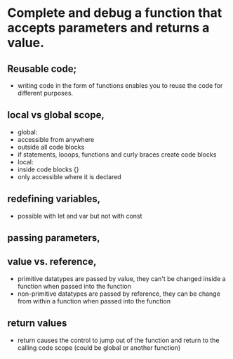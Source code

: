 # Complete and debug a function that accepts parameters and returns a value.

## Reusable code;
- writing code in the form of functions enables you to reuse the code for different purposes.

## local vs global scope,
- global:
 - accessible from anywhere
 - outside all code blocks
 - if statements, looops, functions and curly braces create code blocks
- local:
 - inside code blocks {}
 - only accessible where it is declared

## redefining variables,
- possible with let and var but not with const

## passing parameters,

## value vs. reference,
- primitive datatypes are passed by value, they can't be changed inside a function when passed into the function
- non-primitive datatypes are passed by reference, they can be change from within a function when passed into the function

## return values
- return causes the control to jump out of the function and return to the calling code scope (could be global or another function)